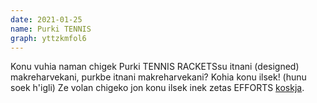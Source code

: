 ```yaml
---
date: 2021-01-25
name: Purki TENNIS
graph: yttzkmfol6
---
```


Konu vuhia naman chigek Purki TENNIS RACKETSsu itnani (designed) makreharvekani, purkbe itnani makreharvekani? Kohia konu ilsek! (hunu soek h'igli) Ze volan chigeko jon konu ilsek inek zetas EFFORTS [koskja](https://www.youtube.com/watch?v=4S40qBdJCi8).